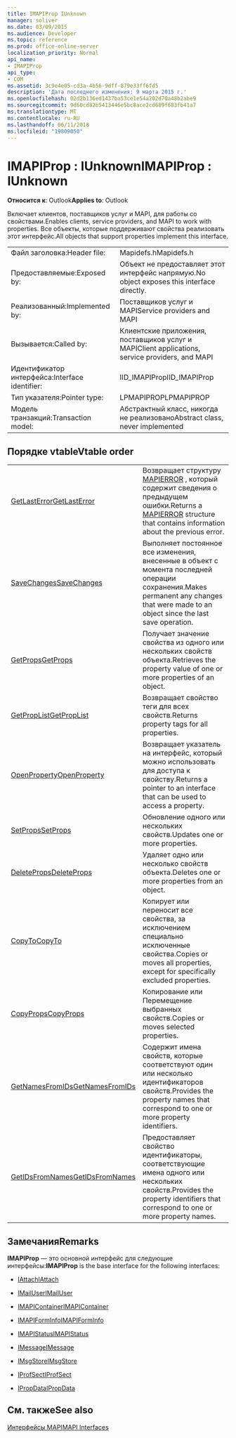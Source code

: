 ```yaml
---
title: IMAPIProp IUnknown
manager: soliver
ms.date: 03/09/2015
ms.audience: Developer
ms.topic: reference
ms.prod: office-online-server
localization_priority: Normal
api_name:
- IMAPIProp
api_type:
- COM
ms.assetid: 3c9e4e05-cd3a-4b56-9dff-879e33ff6fd5
description: 'Дата последнего изменения: 9 марта 2015 г.'
ms.openlocfilehash: 02d2b136ed1437ba53ce1e54a202d70a48b2abe9
ms.sourcegitcommit: 9d60cd82b5413446e5bc8ace2cd689f683fb41a7
ms.translationtype: MT
ms.contentlocale: ru-RU
ms.lasthandoff: 06/11/2018
ms.locfileid: "19809050"
---
```

# <a name="imapiprop--iunknown"></a><span data-ttu-id="d3ee8-103">IMAPIProp : IUnknown</span><span class="sxs-lookup"><span data-stu-id="d3ee8-103">IMAPIProp : IUnknown</span></span>

  
  
<span data-ttu-id="d3ee8-104">**Относится к**: Outlook</span><span class="sxs-lookup"><span data-stu-id="d3ee8-104">**Applies to**: Outlook</span></span> 
  
<span data-ttu-id="d3ee8-105">Включает клиентов, поставщиков услуг и MAPI, для работы со свойствами.</span><span class="sxs-lookup"><span data-stu-id="d3ee8-105">Enables clients, service providers, and MAPI to work with properties.</span></span> <span data-ttu-id="d3ee8-106">Все объекты, которые поддерживают свойства реализовать этот интерфейс.</span><span class="sxs-lookup"><span data-stu-id="d3ee8-106">All objects that support properties implement this interface.</span></span>
  
|||
|:-----|:-----|
|<span data-ttu-id="d3ee8-107">Файл заголовка:</span><span class="sxs-lookup"><span data-stu-id="d3ee8-107">Header file:</span></span>  <br/> |<span data-ttu-id="d3ee8-108">Mapidefs.h</span><span class="sxs-lookup"><span data-stu-id="d3ee8-108">Mapidefs.h</span></span>  <br/> |
|<span data-ttu-id="d3ee8-109">Предоставляемые:</span><span class="sxs-lookup"><span data-stu-id="d3ee8-109">Exposed by:</span></span>  <br/> |<span data-ttu-id="d3ee8-110">Объект не предоставляет этот интерфейс напрямую.</span><span class="sxs-lookup"><span data-stu-id="d3ee8-110">No object exposes this interface directly.</span></span>  <br/> |
|<span data-ttu-id="d3ee8-111">Реализованный:</span><span class="sxs-lookup"><span data-stu-id="d3ee8-111">Implemented by:</span></span>  <br/> |<span data-ttu-id="d3ee8-112">Поставщиков услуг и MAPI</span><span class="sxs-lookup"><span data-stu-id="d3ee8-112">Service providers and MAPI</span></span>  <br/> |
|<span data-ttu-id="d3ee8-113">Вызывается:</span><span class="sxs-lookup"><span data-stu-id="d3ee8-113">Called by:</span></span>  <br/> |<span data-ttu-id="d3ee8-114">Клиентские приложения, поставщиков услуг и MAPI</span><span class="sxs-lookup"><span data-stu-id="d3ee8-114">Client applications, service providers, and MAPI</span></span>  <br/> |
|<span data-ttu-id="d3ee8-115">Идентификатор интерфейса:</span><span class="sxs-lookup"><span data-stu-id="d3ee8-115">Interface identifier:</span></span>  <br/> |<span data-ttu-id="d3ee8-116">IID_IMAPIProp</span><span class="sxs-lookup"><span data-stu-id="d3ee8-116">IID_IMAPIProp</span></span>  <br/> |
|<span data-ttu-id="d3ee8-117">Тип указателя:</span><span class="sxs-lookup"><span data-stu-id="d3ee8-117">Pointer type:</span></span>  <br/> |<span data-ttu-id="d3ee8-118">LPMAPIPROP</span><span class="sxs-lookup"><span data-stu-id="d3ee8-118">LPMAPIPROP</span></span>  <br/> |
|<span data-ttu-id="d3ee8-119">Модель транзакций:</span><span class="sxs-lookup"><span data-stu-id="d3ee8-119">Transaction model:</span></span>  <br/> |<span data-ttu-id="d3ee8-120">Абстрактный класс, никогда не реализовано</span><span class="sxs-lookup"><span data-stu-id="d3ee8-120">Abstract class, never implemented</span></span>  <br/> |
   
## <a name="vtable-order"></a><span data-ttu-id="d3ee8-121">Порядке vtable</span><span class="sxs-lookup"><span data-stu-id="d3ee8-121">Vtable order</span></span>

|||
|:-----|:-----|
|[<span data-ttu-id="d3ee8-122">GetLastError</span><span class="sxs-lookup"><span data-stu-id="d3ee8-122">GetLastError</span></span>](imapiprop-getlasterror.md) <br/> |<span data-ttu-id="d3ee8-123">Возвращает структуру [MAPIERROR](mapierror.md) , который содержит сведения о предыдущем ошибки.</span><span class="sxs-lookup"><span data-stu-id="d3ee8-123">Returns a [MAPIERROR](mapierror.md) structure that contains information about the previous error.</span></span>  <br/> |
|[<span data-ttu-id="d3ee8-124">SaveChanges</span><span class="sxs-lookup"><span data-stu-id="d3ee8-124">SaveChanges</span></span>](imapiprop-savechanges.md) <br/> |<span data-ttu-id="d3ee8-125">Выполняет постоянное все изменения, внесенные в объект с момента последней операции сохранения.</span><span class="sxs-lookup"><span data-stu-id="d3ee8-125">Makes permanent any changes that were made to an object since the last save operation.</span></span>  <br/> |
|[<span data-ttu-id="d3ee8-126">GetProps</span><span class="sxs-lookup"><span data-stu-id="d3ee8-126">GetProps</span></span>](imapiprop-getprops.md) <br/> |<span data-ttu-id="d3ee8-127">Получает значение свойства из одного или нескольких свойств объекта.</span><span class="sxs-lookup"><span data-stu-id="d3ee8-127">Retrieves the property value of one or more properties of an object.</span></span>  <br/> |
|[<span data-ttu-id="d3ee8-128">GetPropList</span><span class="sxs-lookup"><span data-stu-id="d3ee8-128">GetPropList</span></span>](imapiprop-getproplist.md) <br/> |<span data-ttu-id="d3ee8-129">Возвращает свойство теги для всех свойств.</span><span class="sxs-lookup"><span data-stu-id="d3ee8-129">Returns property tags for all properties.</span></span>  <br/> |
|[<span data-ttu-id="d3ee8-130">OpenProperty</span><span class="sxs-lookup"><span data-stu-id="d3ee8-130">OpenProperty</span></span>](imapiprop-openproperty.md) <br/> |<span data-ttu-id="d3ee8-131">Возвращает указатель на интерфейс, который можно использовать для доступа к свойству.</span><span class="sxs-lookup"><span data-stu-id="d3ee8-131">Returns a pointer to an interface that can be used to access a property.</span></span>  <br/> |
|[<span data-ttu-id="d3ee8-132">SetProps</span><span class="sxs-lookup"><span data-stu-id="d3ee8-132">SetProps</span></span>](imapiprop-setprops.md) <br/> |<span data-ttu-id="d3ee8-133">Обновление одного или нескольких свойств.</span><span class="sxs-lookup"><span data-stu-id="d3ee8-133">Updates one or more properties.</span></span>  <br/> |
|[<span data-ttu-id="d3ee8-134">DeleteProps</span><span class="sxs-lookup"><span data-stu-id="d3ee8-134">DeleteProps</span></span>](imapiprop-deleteprops.md) <br/> |<span data-ttu-id="d3ee8-135">Удаляет одно или несколько свойств объекта.</span><span class="sxs-lookup"><span data-stu-id="d3ee8-135">Deletes one or more properties from an object.</span></span>  <br/> |
|[<span data-ttu-id="d3ee8-136">CopyTo</span><span class="sxs-lookup"><span data-stu-id="d3ee8-136">CopyTo</span></span>](imapiprop-copyto.md) <br/> |<span data-ttu-id="d3ee8-137">Копирует или переносит все свойства, за исключением специально исключенные свойства.</span><span class="sxs-lookup"><span data-stu-id="d3ee8-137">Copies or moves all properties, except for specifically excluded properties.</span></span>  <br/> |
|[<span data-ttu-id="d3ee8-138">CopyProps</span><span class="sxs-lookup"><span data-stu-id="d3ee8-138">CopyProps</span></span>](imapiprop-copyprops.md) <br/> |<span data-ttu-id="d3ee8-139">Копирование или Перемещение выбранных свойств.</span><span class="sxs-lookup"><span data-stu-id="d3ee8-139">Copies or moves selected properties.</span></span>  <br/> |
|[<span data-ttu-id="d3ee8-140">GetNamesFromIDs</span><span class="sxs-lookup"><span data-stu-id="d3ee8-140">GetNamesFromIDs</span></span>](imapiprop-getnamesfromids.md) <br/> |<span data-ttu-id="d3ee8-141">Содержит имена свойств, которые соответствуют один или несколько идентификаторов свойств.</span><span class="sxs-lookup"><span data-stu-id="d3ee8-141">Provides the property names that correspond to one or more property identifiers.</span></span>  <br/> |
|[<span data-ttu-id="d3ee8-142">GetIDsFromNames</span><span class="sxs-lookup"><span data-stu-id="d3ee8-142">GetIDsFromNames</span></span>](imapiprop-getidsfromnames.md) <br/> |<span data-ttu-id="d3ee8-143">Предоставляет свойство идентификаторы, соответствующие имена одного или нескольких свойств.</span><span class="sxs-lookup"><span data-stu-id="d3ee8-143">Provides the property identifiers that correspond to one or more property names.</span></span>  <br/> |
   
## <a name="remarks"></a><span data-ttu-id="d3ee8-144">Замечания</span><span class="sxs-lookup"><span data-stu-id="d3ee8-144">Remarks</span></span>

 <span data-ttu-id="d3ee8-145">**IMAPIProp** — это основной интерфейс для следующие интерфейсы:</span><span class="sxs-lookup"><span data-stu-id="d3ee8-145">**IMAPIProp** is the base interface for the following interfaces:</span></span> 
  
- [<span data-ttu-id="d3ee8-146">IAttach</span><span class="sxs-lookup"><span data-stu-id="d3ee8-146">IAttach</span></span>](iattachimapiprop.md)
    
- [<span data-ttu-id="d3ee8-147">IMailUser</span><span class="sxs-lookup"><span data-stu-id="d3ee8-147">IMailUser</span></span>](imailuserimapiprop.md)
    
- [<span data-ttu-id="d3ee8-148">IMAPIContainer</span><span class="sxs-lookup"><span data-stu-id="d3ee8-148">IMAPIContainer</span></span>](imapicontainerimapiprop.md)
    
- [<span data-ttu-id="d3ee8-149">IMAPIFormInfo</span><span class="sxs-lookup"><span data-stu-id="d3ee8-149">IMAPIFormInfo</span></span>](imapiforminfoimapiprop.md)
    
- [<span data-ttu-id="d3ee8-150">IMAPIStatus</span><span class="sxs-lookup"><span data-stu-id="d3ee8-150">IMAPIStatus</span></span>](imapistatusimapiprop.md)
    
- [<span data-ttu-id="d3ee8-151">IMessage</span><span class="sxs-lookup"><span data-stu-id="d3ee8-151">IMessage</span></span>](imessageimapiprop.md)
    
- [<span data-ttu-id="d3ee8-152">IMsgStore</span><span class="sxs-lookup"><span data-stu-id="d3ee8-152">IMsgStore</span></span>](imsgstoreimapiprop.md)
    
- [<span data-ttu-id="d3ee8-153">IProfSect</span><span class="sxs-lookup"><span data-stu-id="d3ee8-153">IProfSect</span></span>](iprofsectimapiprop.md)
    
- [<span data-ttu-id="d3ee8-154">IPropData</span><span class="sxs-lookup"><span data-stu-id="d3ee8-154">IPropData</span></span>](ipropdataimapiprop.md)
    
## <a name="see-also"></a><span data-ttu-id="d3ee8-155">См. также</span><span class="sxs-lookup"><span data-stu-id="d3ee8-155">See also</span></span>



[<span data-ttu-id="d3ee8-156">Интерфейсы MAPI</span><span class="sxs-lookup"><span data-stu-id="d3ee8-156">MAPI Interfaces</span></span>](mapi-interfaces.md)

